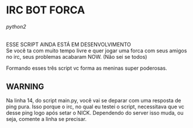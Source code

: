 # IRC BOT FORCA
###### python2
ESSE SCRIPT AINDA ESTÁ EM DESENVOLVIMENTO <br>
Se você ta com muito tempo livre e quer jogar uma forca com seus amigos no irc, seus problemas acabaram NOW. (Não sei se todos)

Formando esses três script vc forma as meninas super poderosas.

## WARNING
Na linha 14, do script main.py, você vai se deparar com uma resposta de ping pura. Isso porque o irc, no qual eu testei o script, necessitava que vc desse ping logo após setar o NICK. Dependendo do server isso muda, ou seja, comente a linha se precisar. 
